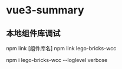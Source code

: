 # vue3-summary

## 本地组件库调试

<!-- 会在本地的node_modules下面链接到全局，在链接到项 -->
npm link [组件库名]
npm link lego-bricks-wcc

npm i lego-bricks-wcc --loglevel verbose